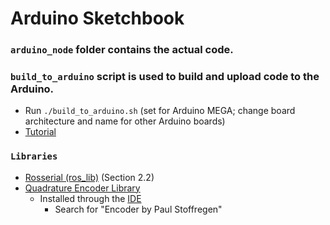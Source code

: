 # Arduino Sketchbook

### `arduino_node` folder contains the actual code.
### `build_to_arduino` script is used to build and upload code to the Arduino.
  - Run `./build_to_arduino.sh` (set for Arduino MEGA; change board architecture and name for other Arduino boards)
  - [Tutorial](https://github.com/arduino/Arduino/blob/master/build/shared/manpage.adoc)
### `Libraries`
  - [Rosserial (ros_lib)](http://wiki.ros.org/rosserial_arduino/Tutorials/Arduino%20IDE%20Setup) (Section 2.2)
  - [Quadrature Encoder Library](https://www.pjrc.com/teensy/td_libs_Encoder.html)
      - Installed through the [IDE](https://www.arduino.cc/en/Guide/Libraries)
          - Search for "Encoder by Paul Stoffregen"
